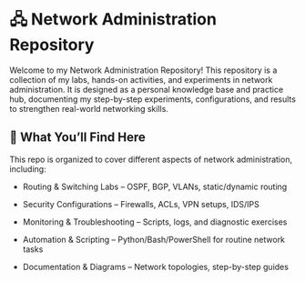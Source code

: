 # 🖧 Network Administration Repository

Welcome to my Network Administration Repository!
This repository is a collection of my labs, hands-on activities, and experiments in network administration. It is designed as a personal knowledge base and practice hub, documenting my step-by-step experiments, configurations, and results to strengthen real-world networking skills.

## 📌 What You’ll Find Here

This repo is organized to cover different aspects of network administration, including:

- Routing & Switching Labs – OSPF, BGP, VLANs, static/dynamic routing

- Security Configurations – Firewalls, ACLs, VPN setups, IDS/IPS

- Monitoring & Troubleshooting – Scripts, logs, and diagnostic exercises

- Automation & Scripting – Python/Bash/PowerShell for routine network tasks

- Documentation & Diagrams – Network topologies, step-by-step guides
